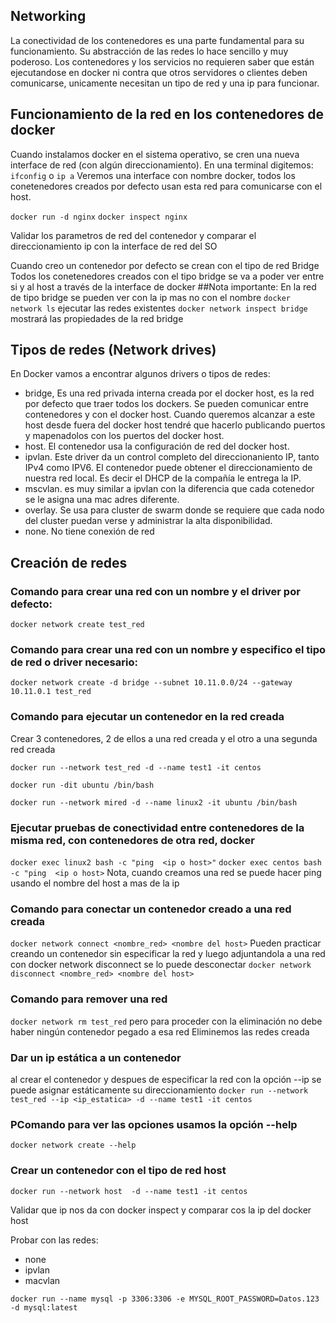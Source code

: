 ## Networking
La conectividad de los contenedores es una parte fundamental para su funcionamiento. Su abstracción de las redes lo hace sencillo y muy poderoso. 
Los contenedores y los servicios no requieren saber que están ejecutandose en docker ni contra que otros servidores o clientes deben comunicarse, unicamente necesitan un tipo de red y una ip para funcionar.   

## Funcionamiento de la red en los contenedores de docker
Cuando instalamos docker en el sistema operativo, se cren una nueva interface de red (con algún direccionamiento).
En una terminal digitemos: `ifconfig` o `ip a`
Veremos una interface con nombre docker, todos los conetenedores creados  por defecto usan esta red para comunicarse con el host.

`docker run -d nginx` 
`docker inspect nginx`

Validar los parametros de red del contenedor y comparar el direccionamiento ip con la interface de red del SO

Cuando creo un contenedor por defecto se crean con el tipo de red Bridge
Todos los conetenedores creados con el tipo bridge se va a poder ver entre si y al host a través de la interface de docker
##Nota importante: En la red de tipo bridge se pueden ver con la ip mas no con el nombre 
`docker network ls` ejecutar las redes existentes
`docker network inspect bridge` mostrará las propiedades de la red bridge


## Tipos de redes (Network drives)
En Docker vamos a encontrar algunos drivers o tipos de redes:

- bridge, Es una red privada interna creada por el docker host, es la red por defecto que traer todos los dockers. Se pueden comunicar entre contenedores y con el docker host. Cuando queremos alcanzar a este host desde fuera del docker host tendré que hacerlo publicando puertos y mapenadolos con los puertos del docker host.
- host. El contenedor usa la configuración de red del docker host. 
- ipvlan. Este driver da un control completo del direccionaniento IP, tanto IPv4 como IPV6. El contenedor puede obtener el direccionamiento de nuestra red local. Es decir el DHCP de la compañía le entrega la IP.
- mscvlan. es muy similar a ipvlan con la diferencia que cada cotenedor se le asigna una mac adres diferente.
- overlay. Se usa para cluster de swarm donde se requiere que cada nodo del cluster puedan verse y administrar la alta disponibilidad.
- none. No tiene conexión de red
  
## Creación de redes
### Comando para crear una red con un nombre y el driver por defecto: 

`docker network create test_red`

### Comando para crear una red con un nombre y especifico el tipo de red o driver necesario: 

`docker network create -d bridge --subnet 10.11.0.0/24 --gateway 10.11.0.1 test_red`

### Comando para ejecutar un contenedor en la red creada

Crear 3 contenedores, 2 de ellos a una red creada y el otro a una segunda red creada

`docker run --network test_red -d --name test1 -it centos`

`docker run -dit ubuntu /bin/bash`

`docker run --network mired -d --name linux2 -it ubuntu /bin/bash`


### Ejecutar pruebas de conectividad entre contenedores de la misma red, con contenedores de otra red, docker 
`docker exec linux2 bash -c "ping  <ip o host>"`
`docker exec centos bash -c "ping  <ip o host>` 
Nota, cuando creamos una red se puede hacer ping usando el nombre del host a mas de la ip

### Comando para conectar un contenedor creado a una red creada
`docker network connect <nombre_red> <nombre del host>`
Pueden practicar creando un contenedor sin especificar la red y luego adjuntandola a una red
con docker network disconnect se lo puede desconectar
`docker network disconnect <nombre_red> <nombre del host>`

### Comando para remover una red
`docker network rm test_red`
pero para proceder con la eliminación no debe haber ningún contenedor pegado a esa red
Eliminemos las redes creada 

### Dar un ip estática a un contenedor
al crear el contenedor y despues de especificar la red con la opción --ip <ip> se puede asignar estáticamente su direccionamiento
`docker run --network test_red --ip <ip_estatica> -d --name test1 -it centos`



### PComando para ver las opciones usamos la opción --help 
`docker network create --help`

### Crear un contenedor con el tipo de red host
`docker run --network host  -d --name test1 -it centos`

Validar que ip nos da con docker inspect y comparar cos la ip del docker host

Probar con las redes:
 - none
 - ipvlan
 - macvlan


`docker run --name mysql -p 3306:3306 -e MYSQL_ROOT_PASSWORD=Datos.123 -d mysql:latest`
